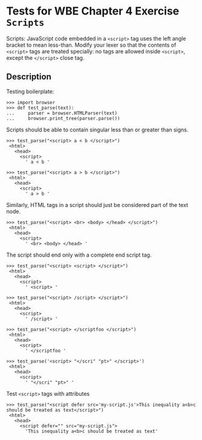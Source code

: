 Tests for WBE Chapter 4 Exercise `Scripts`
==========================================

Scripts: JavaScript code embedded in a `<script>` tag uses the left
angle bracket to mean less-than. Modify your lexer so that the
contents of `<script>` tags are treated specially: no tags are allowed
inside `<script>`, except the `</script>` close tag.

Description
------------

Testing boilerplate:

    >>> import browser
    >>> def test_parse(text):
    ...     parser = browser.HTMLParser(text)
    ...     browser.print_tree(parser.parse())


Scripts should be able to contain singular less than or greater than signs.

    >>> test_parse("<script> a < b </script>")
     <html>
       <head>
         <script>
           ' a < b '

    >>> test_parse("<script> a > b </script>")
     <html>
       <head>
         <script>
           ' a > b '

Similarly, HTML tags in a script should just be considered part of the text
  node.

    >>> test_parse("<script> <br> <body> </head> </script>")
     <html>
       <head>
         <script>
           ' <br> <body> </head> '

The script should end only with a complete end script tag.

    >>> test_parse("<script> <script> </script>")
     <html>
       <head>
         <script>
           ' <script> '

    >>> test_parse("<script> /script> </script>")
     <html>
       <head>
         <script>
           ' /script> '

    >>> test_parse("<script> </scriptfoo </script>")
     <html>
       <head>
         <script>
           ' </scriptfoo '

    >>> test_parse('<script> "</scri" "pt>" </script>')
     <html>
       <head>
         <script>
           ' "</scri" "pt>" '


 Test `<script>` tags with attributes

    >>> test_parse("<script defer src='my-script.js'>This inequality a<b>c should be treated as text</script>")
     <html>
       <head>
         <script defer="" src="my-script.js">
           'This inequality a<b>c should be treated as text'


